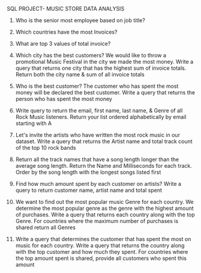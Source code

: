 SQL PROJECT- MUSIC STORE DATA ANALYSIS

1. Who is the senior most employee based on job title?

2. Which countries have the most Invoices?

3. What are top 3 values of total invoice?

4. Which city has the best customers? We would like to throw a promotional Music 
Festival in the city we made the most money. Write a query that returns one city that 
has the highest sum of invoice totals. Return both the city name & sum of all invoice 
totals

5. Who is the best customer? The customer who has spent the most money will be 
declared the best customer. Write a query that returns the person who has spent the 
most money


6. Write query to return the email, first name, last name, & Genre of all Rock Music 
listeners. Return your list ordered alphabetically by email starting with A

7. Let's invite the artists who have written the most rock music in our dataset. Write a 
query that returns the Artist name and total track count of the top 10 rock bands

8. Return all the track names that have a song length longer than the average song length. 
Return the Name and Milliseconds for each track. Order by the song length with the 
longest songs listed first

9. Find how much amount spent by each customer on artists? Write a query to return
customer name, artist name and total spent

10. We want to find out the most popular music Genre for each country. We determine the 
most popular genre as the genre with the highest amount of purchases. Write a query 
that returns each country along with the top Genre. For countries where the maximum 
number of purchases is shared return all Genres

11. Write a query that determines the customer that has spent the most on music for each 
country. Write a query that returns the country along with the top customer and how
much they spent. For countries where the top amount spent is shared, provide all 
customers who spent this amount
